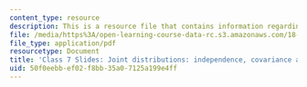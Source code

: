 ```yaml
---
content_type: resource
description: This is a resource file that contains information regarding class 7.
file: /media/https%3A/open-learning-course-data-rc.s3.amazonaws.com/18-05-introduction-to-probability-and-statistics-spring-2014/50f0eebbef02f8bb35a07125a199e4ff_MIT18_05S14_class7_slides.pdf
file_type: application/pdf
resourcetype: Document
title: 'Class 7 Slides: Joint distributions: independence, covariance and correlation'
uid: 50f0eebb-ef02-f8bb-35a0-7125a199e4ff
---
```

